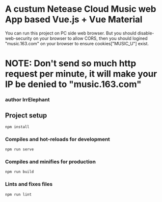 # A custum Netease Cloud Music web App based Vue.js + Vue Material
You can run this project on PC side web browser.
But you should disable-web-security on your browser to allow CORS,
then you should logined "music.163.com" on your browser to ensure cookies["MUSIC_U"] exist.
# NOTE: Don't send so much http request per minute, it will make your IP be denied to "music.163.com"
### author IrrElephant
## Project setup
```
npm install
```
### Compiles and hot-reloads for development
```
npm run serve
```
### Compiles and minifies for production
```
npm run build
```
### Lints and fixes files
```
npm run lint
```
